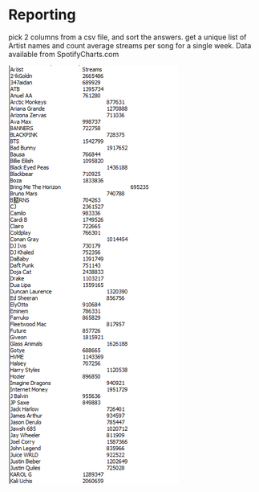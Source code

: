 # Reporting

pick 2 columns from a csv file,  and sort the answers. 
get a unique list of Artist names and count average streams per song for a single week. 
Data available from SpotifyCharts.com

![Output](https://github.com/roboterz/CISC3160/blob/main/Reporting/output.png)
